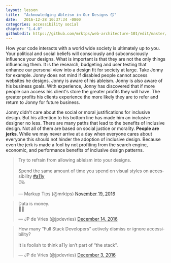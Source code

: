 ```yaml
---
layout: lesson
title:  "Acknowledging Ableism in Our Designs 😯"
date:   2016-12-28 10:37:34 -0800
categories: accessibility social
chapter: "1.4.0"
githubedit: https://github.com/mrktps/web-architecture-101/edit/master/_unit_1/1.4.0-acknowledging-ableism-in-our-designs.markdown
---
```


How your code interacts with a world wide society is ultimately up to you. Your political and social beliefs will consciously and subconsciously influence your designs. What is important is that they are not the only things influencing them. It is the research, budgeting and user testing that enhance our personal view into a design fit for society at large. Take Jonny for example. Jonny does not mind if disabled people cannot access websites he designs. Jonny is aware of his ableism. Jonny is also aware of his business goals. With experience, Jonny has discovered that if more people can access his client's store the greater profits they will have. The greater profits his clients experience the more likely they are to refer and return to Jonny for future business. 

Jonny didn't care about the social or moral justifications for inclusive design. But his attention to his bottom line has made him an inclusive designer no less. There are many paths that lead to the benefits of inclusive design. Not all of them are based on social justice or morality. **People are jerks**. While we may never arrive at a day when everyone cares about everyone this should not hinder the adoption of inclusive design. Because even the jerk is made a fool by not profiting from the search engine, economic, and performance benefits of inclusive design&nbsp;patterns.

<blockquote class="twitter-tweet" data-lang="en"><p lang="en" dir="ltr">Try to refrain from allowing ableism into your designs.<br><br>Spend the same amount of time you spend on visual styles on accessibility <a href="https://twitter.com/hashtag/a11y?src=hash">#a11y</a><br>⏰♿️</p>&mdash; Markup Tips (@mrktps) <a href="https://twitter.com/mrktps/status/799879792833298432">November 19, 2016</a></blockquote> 

<blockquote class="twitter-tweet" data-lang="en"><p lang="tl" dir="ltr">Data is money.<br>📡💸</p>&mdash; JP de Vries (@jpdevries) <a href="https://twitter.com/jpdevries/status/809049475973054464">December 14, 2016</a></blockquote> 

<blockquote class="twitter-tweet" data-lang="en"><p lang="en" dir="ltr">How many “Full Stack Developers” actively dismiss or ignore accessibility?<br><br>It is foolish to think a11y isn’t part of “the stack”.</p>&mdash; JP de Vries (@jpdevries) <a href="https://twitter.com/jpdevries/status/805073606015328256">December 3, 2016</a></blockquote> 

